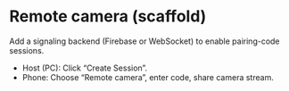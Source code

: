 # Remote camera (scaffold)

Add a signaling backend (Firebase or WebSocket) to enable pairing-code sessions.
- Host (PC): Click “Create Session”.
- Phone: Choose “Remote camera”, enter code, share camera stream.
